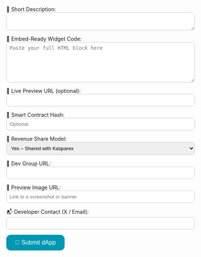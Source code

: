 <label>📝 Short Description:<br><textarea name="description" required rows="2" style="width:100%; padding:8px; border-radius:8px; border:1px solid #ccc;"></textarea></label>

<label>🧩 Embed-Ready Widget Code:<br><textarea name="widgetCode" required rows="6" placeholder="Paste your full HTML block here" style="width:100%; padding:8px; border-radius:8px; border:1px solid #ccc; font-family:monospace;"></textarea></label>

<label>🔗 Live Preview URL (optional):<br><input type="url" name="previewUrl" style="width:100%; padding:8px; border-radius:8px; border:1px solid #ccc;"></label>

<label>🔐 Smart Contract Hash:<br><input type="text" name="contractHash" placeholder="Optional" style="width:100%; padding:8px; border-radius:8px; border:1px solid #ccc;"></label>

<label>💸 Revenue Share Model:<br>
  <select name="revshare" style="width:100%; padding:8px; border-radius:8px; border:1px solid #ccc;">
    <option value="yes">Yes – Shared with Kasparex</option>
    <option value="no">No – 100% to developer</option>
  </select>
</label>

<label>📂 Dev Group URL:<br><input type="url" name="devGroup" required style="width:100%; padding:8px; border-radius:8px; border:1px solid #ccc;"></label>

<label>📸 Preview Image URL:<br><input type="url" name="image" placeholder="Link to a screenshot or banner" style="width:100%; padding:8px; border-radius:8px; border:1px solid #ccc;"></label>

<label>📬 Developer Contact (X / Email):<br><input type="text" name="contact" required style="width:100%; padding:8px; border-radius:8px; border:1px solid #ccc;"></label>

<button type="submit" style="background:#0097b2; color:#fff; padding:12px 24px; border:none; border-radius:12px; font-size:16px; cursor:pointer;">🚀 Submit dApp</button>
